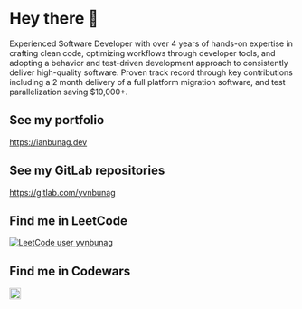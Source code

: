 # Hey there 👋

Experienced Software Developer with over 4 years of hands-on expertise in crafting clean code, optimizing workflows through developer tools, and adopting a behavior and test-driven development approach to consistently deliver high-quality software. Proven track record through key contributions including a 2 month delivery of a full platform migration software, and test parallelization saving $10,000+.

## See my portfolio
https://ianbunag.dev

## See my GitLab repositories
https://gitlab.com/yvnbunag

## Find me in LeetCode
[![LeetCode user yvnbunag](https://img.shields.io/badge/dynamic/json?style=for-the-badge&labelColor=black&color=%23ffa116&label=Solved&query=solved&url=https%3A%2F%2Fleetcode-badge.vercel.app%2Fapi%2Fusers%2Fyvnbunag&logo=leetcode&logoColor=yellow)](https://leetcode.com/yvnbunag/)

## Find me in Codewars
<img src="https://www.codewars.com/users/yvnbunag/badges/small" alt="Find yvnbunag in Codewars" height="20">

<!--
**yvnbunag/yvnbunag** is a ✨ _special_ ✨ repository because its `README.md` (this file) appears on your GitHub profile.

Here are some ideas to get you started:

- 🔭 I’m currently working on ...
- 🌱 I’m currently learning ...
- 👯 I’m looking to collaborate on ...
- 🤔 I’m looking for help with ...
- 💬 Ask me about ...
- 📫 How to reach me: ...
- 😄 Pronouns: ...
- ⚡ Fun fact: ...
-->
